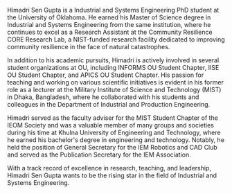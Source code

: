 Himadri Sen Gupta is a Industrial and Systems Engineering PhD student at the University of Oklahoma. He earned his Master of Science degree in Industrial and Systems Engineering from the same institution, where he continues to excel as a Research Assistant at the Community Resilience CORE Research Lab, a NIST-funded research facility dedicated to improving community resilience in the face of natural catastrophes.

In addition to his academic pursuits, Himadri is actively involved in several student organizations at OU, including INFORMS OU Student Chapter, IISE OU Student Chapter, and APICS OU Student Chapter. His passion for teaching and working on various scientific initiatives is evident in his former role as a lecturer at the Military Institute of Science and Technology (MIST) in Dhaka, Bangladesh, where he collaborated with his students and colleagues in the Department of Industrial and Production Engineering.

Himadri served as the faculty adviser for the MIST Student Chapter of the IEOM Society and was a valuable member of many groups and societies during his time at Khulna University of Engineering and Technology, where he earned his bachelor's degree in engineering and technology. Notably, he held the position of General Secretary for the IEM Robotics and CAD Club and served as the Publication Secretary for the IEM Association.

With a track record of excellence in research, teaching, and leadership, Himadri Sen Gupta wants to be the rising star in the field of Industrial and Systems Engineering.
